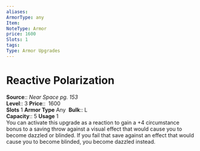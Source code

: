 ```yaml
---
aliases: 
ArmorType: any
Item:
NoteType: Armor
price: 1600
Slots: 1
tags: 
Type: Armor Upgrades
---
```


# Reactive Polarization

**Source**:: _Near Space pg. 153_  
**Level**:: 3
**Price**::  1600  
**Slots** 1 **Armor Type** Any 
**Bulk**:: L  
**Capacity**:: 5 **Usage** 1  
You can activate this upgrade as a reaction to gain a +4 circumstance bonus to a saving throw against a visual effect that would cause you to become dazzled or blinded. If you fail that save against an effect that would cause you to become blinded, you become dazzled instead.
